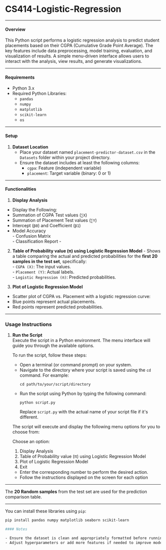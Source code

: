 # CS414-Logistic-Regression

---

#### Overview

This Python script performs a logistic regression analysis to predict student placements based on their CGPA (Cumulative Grade Point Average). The key features include data preprocessing, model training, evaluation, and visualization of results. A simple menu-driven interface allows users to interact with the analysis, view results, and generate visualizations.

---

#### Requirements

- Python 3.x  
- Required Python Libraries:  
  - `pandas`  
  - `numpy`  
  - `matplotlib`   
  - `scikit-learn`  
  - `os`  

---

#### Setup

1. **Dataset Location**  
   - Place your dataset named `placement-predictor-dataset.csv` in the `Datasets` folder within your project directory.  
   - Ensure the dataset includes at least the following columns:  
     - `cgpa`: Feature (independent variable)  
     - `placement`: Target variable (binary: 0 or 1)  

---

#### Functionalities

  1. **Display Analysis**
   - Display the Following:
   - Summation  of  CGPA Test values (`∑X`)
   - Summation of Placement Test values (`∑Y`)
   - Intercept (`β0`) and Coefficient (`β1`)
   - Model Accuracy  
    - Confusion Matrix  
    - Classification Report
    - 
   2. **Table of Probability value (π) using Logistic Regression Model**
    -  Shows a table comparing the actual and predicted probabilities for the **first 20 samples in the test set**, specifically:  
    - `CGPA (X)`: The input values.  
     - `Placement (Y)`: Actual labels.  
     - `Logistic Regression (π)`: Predicted probabilities.  

  3. **Plot of Logistic Regression Model**  
  - Scatter plot of CGPA vs. Placement with a logistic regression curve:  
  - Blue points represent actual placements.  
  - Red points represent predicted probabilities.  

---

### Usage Instructions

1. **Run the Script**  
   Execute the script in a Python environment. The menu interface will guide you through the available options.  
   
   To run the script, follow these steps:

   - Open a terminal (or command prompt) on your system.
   - Navigate to the directory where your script is saved using the `cd` command. For example:
     ```
     cd path/to/your/script/directory
     ```
   - Run the script using Python by typing the following command:
     ```
     python script.py
     ```
     Replace `script.py` with the actual name of your script file if it's different.
   
   The script will execute and display the following menu options for you to choose from:

   Choose an option:
   1. Display Analysis  
   2. Table of Probability value (π) using Logistic Regression Model
   3. Plot of Logistic Regression Model 
   4. Exit

   - Enter the corresponding number to perform the desired action.
   - Follow the instructions displayed on the screen for each option

----

The **20 Random samples** from the test set are used for the prediction comparison table.   


---

You can install these libraries using `pip`:

```bash
pip install pandas numpy matplotlib seaborn scikit-learn

#### Notes

- Ensure the dataset is clean and appropriately formatted before running the script.  
- Adjust hyperparameters or add more features if needed to improve model performance. 

  
